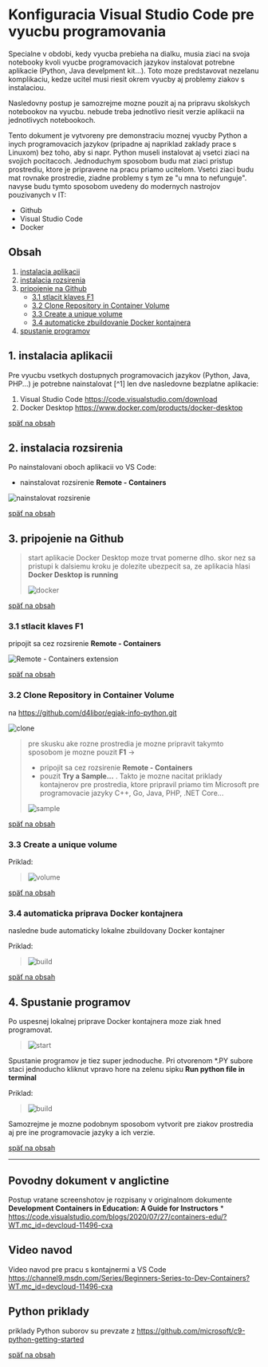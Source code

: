 # Konfiguracia Visual Studio Code pre vyucbu programovania

Specialne v obdobi, kedy vyucba prebieha na dialku, musia ziaci na svoja notebooky kvoli vyucbe programovacich jazykov instalovat potrebne aplikacie (Python, Java develpment kit...). Toto moze predstavovat nezelanu komplikaciu, kedze ucitel musi riesit okrem vyucby aj problemy ziakov s instalaciou.

Nasledovny postup je samozrejme mozne pouzit aj na pripravu skolskych notebookov na vyucbu. nebude treba jednotlivo riesit verzie aplikacii na jednotlivych notebookoch.

Tento dokument je vytvoreny pre demonstraciu moznej vyucby Python a inych programovacich jazykov (pripadne aj napriklad zaklady prace s Linuxom) bez toho, aby si napr. Python museli instalovat aj vsetci ziaci na svojich pocitacoch. Jednoduchym sposobom budu mat ziaci pristup prostrediu, ktore je pripravene na pracu priamo ucitelom. Vsetci ziaci budu mat rovnake prostredie, ziadne problemy s tym ze "u mna to nefunguje". navyse budu tymto sposobom uvedeny do modernych nastrojov pouzivanych v IT:
* Github
* Visual Studio Code
* Docker

## Obsah

1. [instalacia aplikacii](#1-instalacia-aplikacii)
2. [instalacia rozsirenia](#2-instalacia-rozsirenia)
3. [pripojenie na Github](#3-pripojenie-na-github)
    - [3.1 stlacit klaves F1](#31-stlacit-klaves-f1)
    - [3.2 Clone Repository in Container Volume](#32-clone-repository-in-container-volume)
    - [3.3 Create a unique volume](#33-create-a-unique-volume)
    - [3.4 automaticke zbuildovanie Docker kontajnera](#34-automaticka-priprava-docker-kontajnera)
4. [spustanie programov](#4-spustanie-programov)

## 1. instalacia aplikacii
Pre vyucbu vsetkych dostupnych programovacich jazykov (Python, Java, PHP...) je potrebne nainstalovat [^1] len dve nasledovne bezplatne aplikacie:
1) Visual Studio Code https://code.visualstudio.com/download
2) Docker Desktop https://www.docker.com/products/docker-desktop

[späť na obsah](#obsah)

## 2. instalacia rozsirenia

Po nainstalovani oboch aplikacii vo VS Code:

* nainstalovat rozsirenie **Remote - Containers**

![nainstalovat rozsirenie](https://code.visualstudio.com/assets/blogs/2020/07/27/3-extension.png)

[späť na obsah](#obsah)

## 3. pripojenie na Github

> start aplikacie Docker Desktop moze trvat pomerne dlho. skor nez sa pristupi k dalsiemu kroku je dolezite ubezpecit sa, ze aplikacia hlasi **Docker Desktop is running**
>
> ![docker](https://docs.docker.com/docker-for-windows/images/whale-icon-systray-hidden.png)

[späť na obsah](#obsah)

### 3.1 stlacit klaves F1

pripojit sa cez rozsirenie **Remote - Containers**

![Remote - Containers extension](https://code.visualstudio.com/assets/blogs/2020/07/27/5-commands-list.png)

[späť na obsah](#obsah)

### 3.2 Clone Repository in Container Volume

na https://github.com/d4libor/egjak-info-python.git

![clone](https://code.visualstudio.com/assets/blogs/2020/07/27/6-clone-repo-command.png)

> pre skusku ake rozne prostredia je mozne pripravit takymto sposobom je mozne pouzit **F1** -> 
> * pripojit sa cez rozsirenie **Remote - Containers**
> * pouzit **Try a Sample...** . Takto je mozne nacitat priklady kontajnerov pre prostredia, ktore pripravil priamo tim Microsoft pre programovacie jazyky C++, Go, Java, PHP, .NET Core...
>
> ![sample](https://code.visualstudio.com/assets/docs/remote/containers/select-a-sample.png)

[späť na obsah](#obsah)

### 3.3 Create a unique volume

Priklad:

> ![volume](https://code.visualstudio.com/assets/blogs/2020/07/27/8-volume-command.png)

[späť na obsah](#obsah)

### 3.4 automaticka priprava Docker kontajnera

nasledne bude automaticky lokalne zbuildovany Docker kontajner

Priklad:

> ![build](https://code.visualstudio.com/assets/blogs/2020/07/27/10-starting-container.png)

[späť na obsah](#obsah)

## 4. Spustanie programov

Po uspesnej lokalnej priprave Docker kontajnera moze ziak hned programovat.

> ![start](https://code.visualstudio.com/assets/blogs/2020/07/27/11-sortpy-cropped.png)

Spustanie programov je tiez super jednoduche. Pri otvorenom *.PY subore staci jednoducho kliknut vpravo hore na zelenu sipku **Run python file in terminal**

Priklad:

> ![build](https://code.visualstudio.com/assets/docs/python/tutorial/run-python-file-in-terminal-button.png)

Samozrejme je mozne podobnym sposobom vytvorit pre ziakov prostredia aj pre ine programovacie jazyky a ich verzie.

[späť na obsah](#obsah)

****

## Povodny dokument v anglictine
Postup vratane screenshotov je rozpisany v originalnom dokumente **Development Containers in Education: A Guide for Instructors**
    * https://code.visualstudio.com/blogs/2020/07/27/containers-edu/?WT.mc_id=devcloud-11496-cxa

## Video navod

Video navod pre pracu s kontajnermi a VS Code https://channel9.msdn.com/Series/Beginners-Series-to-Dev-Containers?WT.mc_id=devcloud-11496-cxa

## Python priklady

priklady Python suborov su prevzate z https://github.com/microsoft/c9-python-getting-started

[späť na obsah](#obsah)
